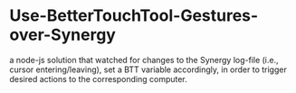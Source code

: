 # Use-BetterTouchTool-Gestures-over-Synergy
a node-js solution that watched for changes to the Synergy log-file (i.e., cursor entering/leaving), set a BTT variable accordingly, in order to trigger desired actions to the corresponding computer. 
